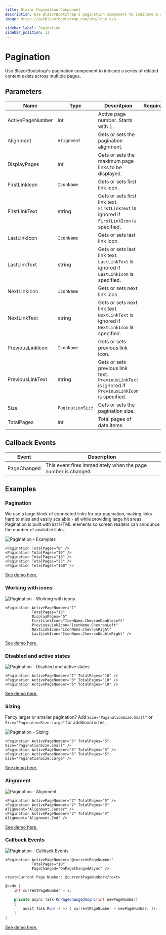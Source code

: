 ```yaml
---
title: Blazor Pagination Component
description: Use BlazorBootstrap's pagination component to indicate a series of related content exists across multiple pages.
image: https://getblazorbootstrap.com/img/logo.svg

sidebar_label: Pagination
sidebar_position: 11
---
```


# Pagination

Use BlazorBootstrap's pagination component to indicate a series of related content exists across multiple pages.

## Parameters

| Name | Type | Descritpion | Required | Default |
|--|--|--|--|--|
| ActivePageNumber | int | Active page number. Starts with 1. | | 1 |
| Alignment | `Alignment` | Gets or sets the pagination alignment. | | `Alignment.None` |
| DisplayPages | int | Gets or sets the maximum page links to be displayed. | | 5 |
| FirstLinkIcon | `IconName` | Gets or sets first link icon. | | |
| FirstLinkText | string | Gets or sets first link text. `FirstLinkText` is ignored if `FirstLinkIcon` is specified. | | First |
| LastLinkIcon | `IconName` | Gets or sets last link icon. | | |
| LastLinkText | string | Gets or sets last link text. `LastLinkText` is ignored if `LastLinkIcon` is specified. | | Last |
| NextLinkIcon | `IconName` | Gets or sets next link icon. | | |
| NextLinkText | string | Gets or sets next link text. `NextLinkText` is ignored if `NextLinkIcon` is specified. | | Next |
| PreviousLinkIcon | `IconName` | Gets or sets previous link icon. | | |
| PreviousLinkText | string | Gets or sets previous link text. `PreviousLinkText` is ignored if `PreviousLinkIcon` is specified. | | Previous |
| Size | `PaginationSize` | Gets or sets the pagination size. | | |
| TotalPages | int | Total pages of data items. | | |

## Callback Events

| Event | Description | 
|--|--|
| PageChanged | This event fires immediately when the page number is changed. |


## Examples

### Pagination

We use a large block of connected links for our pagination, making links hard to miss and easily scalable - all while providing large hit areas. Pagination is built with list HTML elements so screen readers can announce the number of available links.

<img src="https://i.imgur.com/6wDZ4zP.jpg" alt="Pagination - Examples" />

```cshtml showLineNumbers
<Pagination TotalPages="8" />
<Pagination TotalPages="10" />
<Pagination TotalPages="13" />
<Pagination TotalPages="25" />
<Pagination TotalPages="100" />
```

[See demo here.](https://demos.getblazorbootstrap.com/pagination#examples)

### Working with icons

<img src="https://i.imgur.com/nhfGHfy.jpg" alt="Pagination - Working with icons" />

```cshtml showLineNumbers
<Pagination ActivePageNumber="1"
            TotalPages="15"
            DisplayPages="5"
            FirstLinkIcon="IconName.ChevronDoubleLeft"
            PreviousLinkIcon="IconName.ChevronLeft"
            NextLinkIcon="IconName.ChevronRight"
            LastLinkIcon="IconName.ChevronDoubleRight" />
```

[See demo here.](https://demos.getblazorbootstrap.com/pagination#working-with-icons)

### Disabled and active states

<img src="https://i.imgur.com/SCbZVd4.jpg" alt="Pagination - Disabled and active states" />

```cshtml showLineNumbers
<Pagination ActivePageNumber="1" TotalPages="10" />
<Pagination ActivePageNumber="3" TotalPages="10" />
<Pagination ActivePageNumber="5" TotalPages="10" />
```

[See demo here.](https://demos.getblazorbootstrap.com/pagination#disabled-and-active-states)

### Sizing

Fancy larger or smaller pagination? Add `Size="PaginationSize.Small"` or `Size="PaginationSize.Large"` for additional sizes.

<img src="https://i.imgur.com/2kMVncQ.jpg" alt="Pagination - Sizing" />

```cshtml showLineNumbers
<Pagination ActivePageNumber="5" TotalPages="5" Size="PaginationSize.Small" />
<Pagination ActivePageNumber="5" TotalPages="5" />
<Pagination ActivePageNumber="5" TotalPages="5" Size="PaginationSize.Large" />
```

[See demo here.](https://demos.getblazorbootstrap.com/pagination#sizing)

### Alignment

<img src="https://i.imgur.com/RkpUdJu.jpg" alt="Pagination - Alignment" />

```cshtml showLineNumbers
<Pagination ActivePageNumber="2" TotalPages="5" />
<Pagination ActivePageNumber="2" TotalPages="5" Alignment="Alignment.Center" />
<Pagination ActivePageNumber="2" TotalPages="5" Alignment="Alignment.End" />
```

[See demo here.](https://demos.getblazorbootstrap.com/pagination#alignment)

### Callback Events

<img src="https://i.imgur.com/VsB3ZYW.jpg" alt="Pagination - Callback Events" />

```cshtml showLineNumbers
<Pagination ActivePageNumber="@currentPageNumber"
            TotalPages="10"
            PageChanged="OnPageChangedAsync" />

<text>Current Page Number: @currentPageNumber</text>
```

```cs showLineNumbers
@code {
    int currentPageNumber = 2;

    private async Task OnPageChangedAsync(int newPageNumber)
    {
        await Task.Run(() => { currentPageNumber = newPageNumber; });
    }
}
```

[See demo here.](https://demos.getblazorbootstrap.com/pagination#events)
